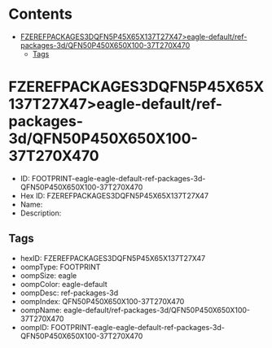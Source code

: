 



Contents
========

* [FZEREFPACKAGES3DQFN5P45X65X137T27X47>eagle-default/ref-packages-3d/QFN50P450X650X100-37T270X470](#fzerefpackages3dqfn5p45x65x137t27x47eagle-defaultref-packages-3dqfn50p450x650x100-37t270x470)
	* [Tags](#tags)

# FZEREFPACKAGES3DQFN5P45X65X137T27X47>eagle-default/ref-packages-3d/QFN50P450X650X100-37T270X470

- ID: FOOTPRINT-eagle-eagle-default-ref-packages-3d-QFN50P450X650X100-37T270X470
- Hex ID: FZEREFPACKAGES3DQFN5P45X65X137T27X47
- Name: 
- Description: 

## Tags

- hexID: FZEREFPACKAGES3DQFN5P45X65X137T27X47
- oompType: FOOTPRINT
- oompSize: eagle
- oompColor: eagle-default
- oompDesc: ref-packages-3d
- oompIndex: QFN50P450X650X100-37T270X470
- oompName: eagle-default/ref-packages-3d/QFN50P450X650X100-37T270X470
- oompID: FOOTPRINT-eagle-eagle-default-ref-packages-3d-QFN50P450X650X100-37T270X470

